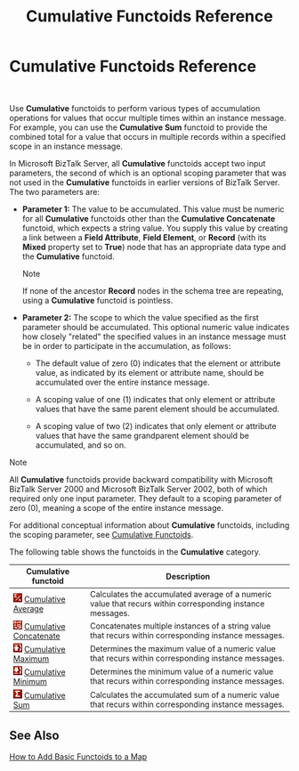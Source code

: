 ﻿---
title: Cumulative Functoids Reference
TOCTitle: Cumulative Functoids Reference
ms:assetid: ee3b72df-92f3-4516-973a-c439eae1c150
ms:mtpsurl: https://msdn.microsoft.com/en-us/library/Aa561799(v=BTS.80)
ms:contentKeyID: 51533245
ms.date: 08/30/2017
mtps_version: v=BTS.80
---

# Cumulative Functoids Reference

 

Use **Cumulative** functoids to perform various types of accumulation operations for values that occur multiple times within an instance message. For example, you can use the **Cumulative Sum** functoid to provide the combined total for a value that occurs in multiple records within a specified scope in an instance message.

In Microsoft BizTalk Server, all **Cumulative** functoids accept two input parameters, the second of which is an optional scoping parameter that was not used in the **Cumulative** functoids in earlier versions of BizTalk Server. The two parameters are:

  - **Parameter 1:** The value to be accumulated. This value must be numeric for all **Cumulative** functoids other than the **Cumulative Concatenate** functoid, which expects a string value. You supply this value by creating a link between a **Field Attribute**, **Field Element**, or **Record** (with its **Mixed** property set to **True**) node that has an appropriate data type and the **Cumulative** functoid.
    

    > [!NOTE]
    > <P>If none of the ancestor <STRONG>Record</STRONG> nodes in the schema tree are repeating, using a <STRONG>Cumulative</STRONG> functoid is pointless.</P>



  - **Parameter 2:** The scope to which the value specified as the first parameter should be accumulated. This optional numeric value indicates how closely "related" the specified values in an instance message must be in order to participate in the accumulation, as follows:
    
      - The default value of zero (0) indicates that the element or attribute value, as indicated by its element or attribute name, should be accumulated over the entire instance message.
    
      - A scoping value of one (1) indicates that only element or attribute values that have the same parent element should be accumulated.
    
      - A scoping value of two (2) indicates that only element or attribute values that have the same grandparent element should be accumulated, and so on.


> [!NOTE]
> <P>All <STRONG>Cumulative</STRONG> functoids provide backward compatibility with Microsoft BizTalk Server 2000 and Microsoft BizTalk Server 2002, both of which required only one input parameter. They default to a scoping parameter of zero (0), meaning a scope of the entire instance message.</P>



For additional conceptual information about **Cumulative** functoids, including the scoping parameter, see [Cumulative Functoids](https://msdn.microsoft.com/library/aa561839\(v=bts.80\)).

The following table shows the functoids in the **Cumulative** category.

<table>
<thead>
<tr class="header">
<th>Cumulative functoid</th>
<th>Description</th>
</tr>
</thead>
<tbody>
<tr class="odd">
<td><img src="images/Aa578299.ab36f1e7-3341-464c-a171-f93bce223bbe(BTS.80).jpeg" /> <a href="cumulative-average-functoid.md">Cumulative Average</a></td>
<td>Calculates the accumulated average of a numeric value that recurs within corresponding instance messages.</td>
</tr>
<tr class="even">
<td><img src="images/Aa561799.96cb173a-f7b9-4042-a525-1e1f7475d54e(BTS.80).jpeg" /> <a href="cumulative-concatenate-functoid.md">Cumulative Concatenate</a></td>
<td>Concatenates multiple instances of a string value that recurs within corresponding instance messages.</td>
</tr>
<tr class="odd">
<td><img src="images/Aa561894.eafb0c35-4d1c-4454-a475-0a605a839e2f(BTS.80).jpeg" /> <a href="cumulative-maximum-functoid.md">Cumulative Maximum</a></td>
<td>Determines the maximum value of a numeric value that recurs within corresponding instance messages.</td>
</tr>
<tr class="even">
<td><img src="images/Aa561799.066f13a5-aa0c-4e9d-87ee-6667d9a3a39e(BTS.80).jpeg" /> <a href="cumulative-minimum-functoid.md">Cumulative Minimum</a></td>
<td>Determines the minimum value of a numeric value that recurs within corresponding instance messages.</td>
</tr>
<tr class="odd">
<td><img src="images/Aa561799.a1343591-0bdc-48dd-929d-c9ddae9c5e86(BTS.80).jpeg" /> <a href="cumulative-sum-functoid.md">Cumulative Sum</a></td>
<td>Calculates the accumulated sum of a numeric value that recurs within corresponding instance messages.</td>
</tr>
</tbody>
</table>


## See Also

[How to Add Basic Functoids to a Map](https://msdn.microsoft.com/library/aa560635\(v=bts.80\))

